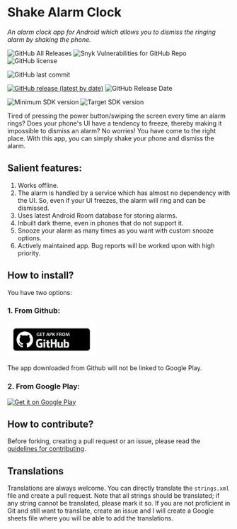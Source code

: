 # Shake Alarm Clock
<i>An alarm clock app for Android which allows you to dismiss the ringing alarm by shaking the phone.</i>

![GitHub All Releases](https://img.shields.io/github/downloads/WrichikBasu/ShakeAlarmClock/total)
![Snyk Vulnerabilities for GitHub Repo](https://img.shields.io/snyk/vulnerabilities/github/WrichikBasu/ShakeAlarmClock)
![GitHub license](https://img.shields.io/github/license/WrichikBasu/ShakeAlarmClock)

![GitHub last commit](https://img.shields.io/github/last-commit/WrichikBasu/ShakeAlarmClock)

[![GitHub release (latest by date)](https://img.shields.io/github/v/release/WrichikBasu/ShakeAlarmClock)](https://github.com/WrichikBasu/ShakeAlarmClock/releases/latest)
![GitHub Release Date](https://img.shields.io/github/release-date/WrichikBasu/ShakeAlarmClock)

![Minimum SDK version](https://img.shields.io/badge/minimum%20sdk%20version-Lollipop%20(API%2021)-brightgreen)
![Target SDK version](https://img.shields.io/badge/target%20sdk%20version-R%20(API%2030)-brightgreen)

Tired of pressing the power button/swiping the screen every time an alarm rings? Does your phone's UI have a tendency to freeze, thereby making it impossible to dismiss an alarm? No worries! You have come to the right place. With this app, you can simply shake your phone and dismiss the alarm.


## Salient features:
1. Works offline.
1. The alarm is handled by a service which has almost no dependency with the UI. So, even if your UI freezes, the alarm will ring and can be dismissed.
1. Uses latest Android Room database for storing alarms.
1. Inbuilt dark theme, even in phones that do not support it.
1. Snooze your alarm as many times as you want with custom snooze options.
1. Actively maintained app. Bug reports will be worked upon with high priority.

## How to install?
You have two options:
### 1. From Github:

<a href="https://github.com/WrichikBasu/ShakeAlarmClock/releases/latest"><img src="github.png"
     alt="Download from Github icon"
     width="200" /></a>

The app downloaded from Github will not be linked to Google Play.

### 2. From Google Play:


<a href='https://play.google.com/store/apps/details?id=in.basulabs.shakealarmclock&pcampaignid=pcampaignidMKT-Other-global-all-co-prtnr-py-PartBadge-Mar2515-1'><img alt='Get it on Google Play' src='https://play.google.com/intl/en_us/badges/static/images/badges/en_badge_web_generic.png' width=200/></a>


## How to contribute?
Before forking, creating a pull request or an issue, please read the [guidelines for contributing](https://github.com/WrichikBasu/ShakeAlarmClock/blob/master/CONTRIBUTING.md).

## Translations
Translations are always welcome. You can directly translate the `strings.xml` file and create a pull request. Note that all strings should be translated; if any string cannot be translated, please mark it so. If you are not proficient in Git and still want to translate, create an issue and I will create a Google sheets file where you will be able to add the translations.
